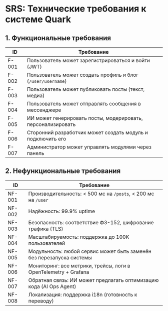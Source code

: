 # SRS: Технические требования к системе Quark

## 1. Функциональные требования

| ID | Требование |
|----|-----------|
| F-001 | Пользователь может зарегистрироваться и войти (JWT) |
| F-002 | Пользователь может создать профиль и блог (`/user/username`) |
| F-003 | Пользователь может публиковать посты (текст, медиа) |
| F-004 | Пользователь может отправлять сообщения в мессенджере |
| F-005 | ИИ может генерировать посты, модерировать, персонализировать |
| F-006 | Сторонний разработчик может создать модуль и подключить его |
| F-007 | Администратор может управлять модулями через панель |

## 2. Нефункциональные требования

| ID | Требование |
|----|-----------|
| NF-001 | Производительность: < 500 мс на `/posts`, < 200 мс на `/user` |
| NF-002 | Надёжность: 99.9% uptime |
| NF-003 | Безопасность: соответствие ФЗ-152, шифрование трафика (TLS) |
| NF-004 | Масштабируемость: поддержка до 100K пользователей |
| NF-005 | Модульность: любой сервис может быть заменён без перезапуска системы |
| NF-006 | Мониторинг: все метрики, трейсы, логи в OpenTelemetry + Grafana |
| NF-007 | Обратная связь: ИИ может предлагать оптимизацию кода (AI Ops Agent) |
| NF-008 | Локализация: поддержка i18n (готовность к переводу) |